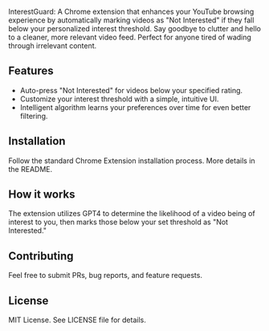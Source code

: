 InterestGuard: A Chrome extension that enhances your YouTube browsing experience by automatically marking videos as "Not Interested" if they fall below your personalized interest threshold. Say goodbye to clutter and hello to a cleaner, more relevant video feed. Perfect for anyone tired of wading through irrelevant content. 

## Features
- Auto-press "Not Interested" for videos below your specified rating.
- Customize your interest threshold with a simple, intuitive UI.
- Intelligent algorithm learns your preferences over time for even better filtering.

## Installation
Follow the standard Chrome Extension installation process. More details in the README.

## How it works
The extension utilizes GPT4 to determine the likelihood of a video being of interest to you, then marks those below your set threshold as "Not Interested."

## Contributing
Feel free to submit PRs, bug reports, and feature requests.

## License
MIT License. See LICENSE file for details.
